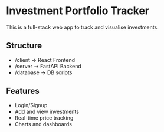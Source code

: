 # Investment Portfolio Tracker
This is a full-stack web app to track and visualise investments.

## Structure 

- /client -> React Frontend
- /server -> FastAPI Backend
- /database -> DB scripts

## Features

- Login/Signup
- Add and view investments
- Real-time price tracking
- Charts and dashboards
